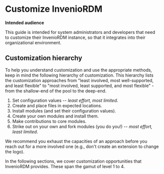 # Customize InvenioRDM

**Intended audience**

This guide is intended for system administrators and developers that need to customize their
InvenioRDM instance, so that it integrates into their organizational environment.

## Customization hierarchy

To help you understand customization and use the appropriate methods, keep in mind the following hierarchy of customization. This hierarchy lists the customization approaches from "least involved, most well-supported, and least flexible" to "most involved, least supported, and most flexible" -from the shallow-end of the pool to the deep-end.

1. Set configuration values -- _least effort, most limited_.
2. Create and place files in expected locations.
3. Install modules (and set their configuration values).
4. Create your own modules and install them.
5. Make contributions to core modules.
6. Strike out on your own and fork modules (you do you!) -- _most effort, least limited_.

We recommend you exhaust the capacities of an approach before you reach out for a more involved one (e.g., don't create an extension to change the logo).

In the following sections, we cover customization opportunities that InvenioRDM provides. These span the gamut of level 1 to 4.
